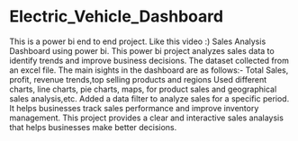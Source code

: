 # Electric_Vehicle_Dashboard
This is a power bi end to end project.
Like this video :)
Sales Analysis Dashboard using power bi.
This power bi project analyzes sales data to identify trends and improve business decisions.
The dataset collected from an excel file.
The main isights in the dashboard are as follows:- Total Sales, profit, revenue trends,top selling products and regions
Used different charts, line charts, pie charts, maps, for product sales and geographical sales analysis,etc.
Added a data filter to analyze sales for a specific period.
It helps businesses track sales performance and improve inventory management.
This project provides a clear and interactive sales analaysis that helps businesses make better decisions.
